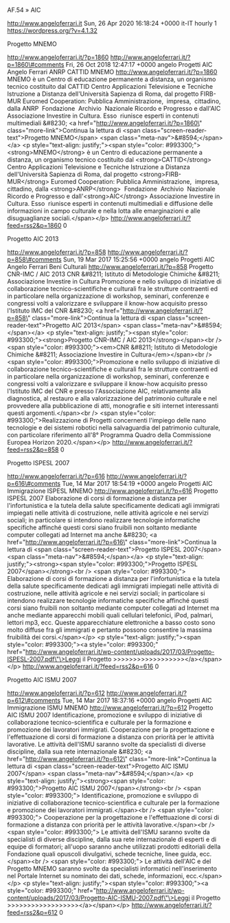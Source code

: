 AF.54 » AIC

http://www.angeloferrari.it Sun, 26 Apr 2020 16:18:24 +0000 it-IT hourly 1 https://wordpress.org/?v=4.1.32

Progetto MNEMO

http://www.angeloferrari.it/?p=1860 http://www.angeloferrari.it/?p=1860\#comments Fri, 26 Oct 2018 12:47:17 +0000 angelo Progetti AIC Angelo Ferrari ANRP CATTID MNEMO http://www.angeloferrari.it/?p=1860 MNEMO è un Centro di educazione permanente a distanza, un organismo tecnico costituito dal CATTID Centro Applicazioni Televisione e Tecniche Istruzione a Distanza dell'Università Sapienza di Roma, dal progetto FIRB-MUR Euromed Cooperation: Pubblica Amministrazione,  impresa,  cittadino, dalla ANRP  Fondazione  Archivio  Nazionale Ricordo e Progresso e dall'AIC Associazione Investire in Cultura. Esso  riunisce esperti in contenuti multimediali &\#8230; \<a href=\"http://www.angeloferrari.it/?p=1860\" class=\"more-link\"\>Continua la lettura di \<span class=\"screen-reader-text\"\>Progetto MNEMO\</span\> \<span class=\"meta-nav\"\>&\#8594;\</span\>\</a\> \<p style=\"text-align: justify;\"\>\<span style=\"color: \#993300;\"\>\<strong\>MNEMO\</strong\> è un Centro di educazione permanente a distanza, un organismo tecnico costituito dal \<strong\>CATTID\</strong\> Centro Applicazioni Televisione e Tecniche Istruzione a Distanza dell'Università Sapienza di Roma, dal progetto \<strong\>FIRB-MUR\</strong\> Euromed Cooperation: Pubblica Amministrazione,  impresa,  cittadino, dalla \<strong\>ANRP\</strong\>  Fondazione  Archivio  Nazionale Ricordo e Progresso e dall'\<strong\>AIC\</strong\> Associazione Investire in Cultura. Esso  riunisce esperti in contenuti multimediali e diffusione delle informazioni in campo culturale e nella lotta alle emarginazioni e alle disuguaglianze sociali.\</span\>\</p\> http://www.angeloferrari.it/?feed=rss2&p=1860 0

Progetto AIC 2013

http://www.angeloferrari.it/?p=858 http://www.angeloferrari.it/?p=858\#comments Sun, 19 Mar 2017 15:25:56 +0000 angelo Progetti AIC Angelo Ferrari Beni Culturali http://www.angeloferrari.it/?p=858 Progetto CNR-IMC / AIC 2013 CNR &\#8211; Istituto di Metodologie Chimiche &\#8211; Associazione Investire in Cultura Promozione e nello sviluppo di iniziative di collaborazione tecnico-scientifiche e culturali fra le strutture contraenti ed in particolare nella organizzazione di workshop, seminari, conferenze e congressi volti a valorizzare e sviluppare il know-how acquisito presso l'Istituto IMC del CNR &\#8230; \<a href=\"http://www.angeloferrari.it/?p=858\" class=\"more-link\"\>Continua la lettura di \<span class=\"screen-reader-text\"\>Progetto AIC 2013\</span\> \<span class=\"meta-nav\"\>&\#8594;\</span\>\</a\> \<p style=\"text-align: justify;\"\>\<span style=\"color: \#993300;\"\>\<strong\>Progetto CNR-IMC / AIC 2013\</strong\>\</span\>\<br /\> \<span style=\"color: \#993300;\"\>\<em\>CNR &\#8211; Istituto di Metodologie Chimiche &\#8211; Associazione Investire in Cultura\</em\>\</span\>\<br /\> \<span style=\"color: \#993300;\"\>Promozione e nello sviluppo di iniziative di collaborazione tecnico-scientifiche e culturali fra le strutture contraenti ed in particolare nella organizzazione di workshop, seminari, conferenze e congressi volti a valorizzare e sviluppare il know-how acquisito presso l'Istituto IMC del CNR e presso l'Associazione AIC, relativamente alla diagnostica, al restauro e alla valorizzazione del patrimonio culturale e nel provvedere alla pubblicazione di atti, monografie e siti internet interessanti questi argomenti.\</span\>\<br /\> \<span style=\"color: \#993300;\"\>Realizzazione di Progetti concernenti l'impiego delle nano tecnologie e dei sistemi robotici nella salvaguardia del patrimonio culturale, con particolare riferimento all'8° Programma Quadro della Commissione Europea Horizon 2020.\</span\>\</p\> http://www.angeloferrari.it/?feed=rss2&p=858 0

Progetto ISPESL 2007

http://www.angeloferrari.it/?p=616 http://www.angeloferrari.it/?p=616\#comments Tue, 14 Mar 2017 18:54:19 +0000 angelo Progetti AIC Immigrazione ISPESL MNEMO http://www.angeloferrari.it/?p=616 Progetto ISPESL 2007 Elaborazione di corsi di formazione a distanza per l'infortunistica e la tutela della salute specificamente dedicati agli immigrati impiegati nelle attività di costruzione, nelle attività agricole e nei servizi sociali; in particolare si intendono realizzare tecnologie informatiche specifiche affinché questi corsi siano fruibili non soltanto mediante computer collegati ad Internet ma anche &\#8230; \<a href=\"http://www.angeloferrari.it/?p=616\" class=\"more-link\"\>Continua la lettura di \<span class=\"screen-reader-text\"\>Progetto ISPESL 2007\</span\> \<span class=\"meta-nav\"\>&\#8594;\</span\>\</a\> \<p style=\"text-align: justify;\"\>\<strong\>\<span style=\"color: \#993300;\"\>Progetto ISPESL 2007\</span\>\</strong\>\<br /\> \<span style=\"color: \#993300;\"\> Elaborazione di corsi di formazione a distanza per l'infortunistica e la tutela della salute specificamente dedicati agli immigrati impiegati nelle attività di costruzione, nelle attività agricole e nei servizi sociali; in particolare si intendono realizzare tecnologie informatiche specifiche affinché questi corsi siano fruibili non soltanto mediante computer collegati ad Internet ma anche mediante apparecchi mobili quali cellulari telefonici, iPod, palmari, lettori mp3, ecc. Queste apparecchiature elettroniche a basso costo sono molto diffuse fra gli immigrati e pertanto possono consentire la massima fruibilità dei corsi.\</span\>\</p\> \<p style=\"text-align: justify;\"\>\<span style=\"color: \#993300;\"\>\<a style=\"color: \#993300;\" href=\"http://www.angeloferrari.it/wp-content/uploads/2017/03/Progetto-ISPESL-2007.pdf\"\>Leggi il Progetto &gt;&gt;&gt;&gt;&gt;&gt;&gt;&gt;&gt;&gt;&gt;&gt;&gt;&gt;&gt;&gt;&gt;&gt;\</a\>\</span\>\</p\> http://www.angeloferrari.it/?feed=rss2&p=616 0

Progetto AIC ISMU 2007

http://www.angeloferrari.it/?p=612 http://www.angeloferrari.it/?p=612\#comments Tue, 14 Mar 2017 18:37:16 +0000 angelo Progetti AIC Immigrazione ISMU MNEMO http://www.angeloferrari.it/?p=612 Progetto AIC ISMU 2007 Identificazione, promozione e sviluppo di iniziative di collaborazione tecnico-scientifica e culturale per la formazione e promozione dei lavoratori immigrati. Cooperazione per la progettazione e l'effettuazione di corsi di formazione a distanza con priorità per le attività lavorative. Le attività dell'ISMU saranno svolte da specialisti di diverse discipline, dalla sua rete internazionale &\#8230; \<a href=\"http://www.angeloferrari.it/?p=612\" class=\"more-link\"\>Continua la lettura di \<span class=\"screen-reader-text\"\>Progetto AIC ISMU 2007\</span\> \<span class=\"meta-nav\"\>&\#8594;\</span\>\</a\> \<p style=\"text-align: justify;\"\>\<strong\>\<span style=\"color: \#993300;\"\>Progetto AIC ISMU 2007\</span\>\</strong\>\<br /\> \<span style=\"color: \#993300;\"\> Identificazione, promozione e sviluppo di iniziative di collaborazione tecnico-scientifica e culturale per la formazione e promozione dei lavoratori immigrati.\</span\>\<br /\> \<span style=\"color: \#993300;\"\> Cooperazione per la progettazione e l'effettuazione di corsi di formazione a distanza con priorità per le attività lavorative.\</span\>\<br /\> \<span style=\"color: \#993300;\"\> Le attività dell'ISMU saranno svolte da specialisti di diverse discipline, dalla sua rete internazionale di esperti e di equipe di formatori; all'uopo saranno anche utilizzati prodotti editoriali della Fondazione quali opuscoli divulgativi, schede tecniche, linee guida, ecc.\</span\>\<br /\> \<span style=\"color: \#993300;\"\> Le attività dell'AIC e del Progetto MNEMO saranno svolte da specialisti informatici nell'inserimento nel Portale Internet su nominato dei dati, schede, informazioni, ecc.\</span\>\</p\> \<p style=\"text-align: justify;\"\>\<span style=\"color: \#993300;\"\>\<a style=\"color: \#993300;\" href=\"http://www.angeloferrari.it/wp-content/uploads/2017/03/Progetto-AIC-ISMU-2007.pdf\"\>Leggi il Progetto &gt;&gt;&gt;&gt;&gt;&gt;&gt;&gt;&gt;&gt;&gt;&gt;&gt;&gt;&gt;&gt;&gt;&gt;\</a\>\</span\>\</p\> http://www.angeloferrari.it/?feed=rss2&p=612 0
